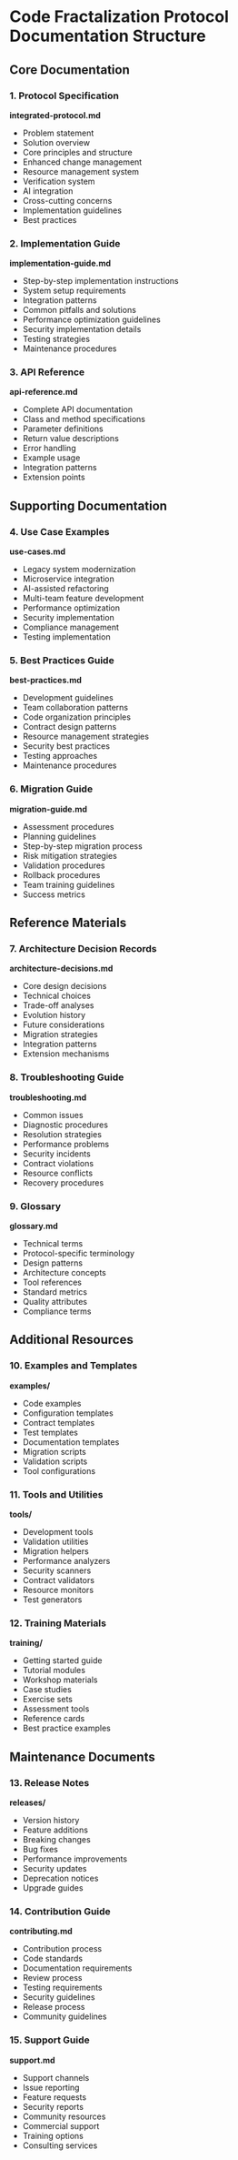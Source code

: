 # Code Fractalization Protocol Documentation Structure

## Core Documentation

### 1. Protocol Specification
**integrated-protocol.md**
- Problem statement
- Solution overview
- Core principles and structure
- Enhanced change management
- Resource management system
- Verification system
- AI integration
- Cross-cutting concerns
- Implementation guidelines
- Best practices

### 2. Implementation Guide
**implementation-guide.md**
- Step-by-step implementation instructions
- System setup requirements
- Integration patterns
- Common pitfalls and solutions
- Performance optimization guidelines
- Security implementation details
- Testing strategies
- Maintenance procedures

### 3. API Reference
**api-reference.md**
- Complete API documentation
- Class and method specifications
- Parameter definitions
- Return value descriptions
- Error handling
- Example usage
- Integration patterns
- Extension points

## Supporting Documentation

### 4. Use Case Examples
**use-cases.md**
- Legacy system modernization
- Microservice integration
- AI-assisted refactoring
- Multi-team feature development
- Performance optimization
- Security implementation
- Compliance management
- Testing implementation

### 5. Best Practices Guide
**best-practices.md**
- Development guidelines
- Team collaboration patterns
- Code organization principles
- Contract design patterns
- Resource management strategies
- Security best practices
- Testing approaches
- Maintenance procedures

### 6. Migration Guide
**migration-guide.md**
- Assessment procedures
- Planning guidelines
- Step-by-step migration process
- Risk mitigation strategies
- Validation procedures
- Rollback procedures
- Team training guidelines
- Success metrics

## Reference Materials

### 7. Architecture Decision Records
**architecture-decisions.md**
- Core design decisions
- Technical choices
- Trade-off analyses
- Evolution history
- Future considerations
- Migration strategies
- Integration patterns
- Extension mechanisms

### 8. Troubleshooting Guide
**troubleshooting.md**
- Common issues
- Diagnostic procedures
- Resolution strategies
- Performance problems
- Security incidents
- Contract violations
- Resource conflicts
- Recovery procedures

### 9. Glossary
**glossary.md**
- Technical terms
- Protocol-specific terminology
- Design patterns
- Architecture concepts
- Tool references
- Standard metrics
- Quality attributes
- Compliance terms

## Additional Resources

### 10. Examples and Templates
**examples/**
- Code examples
- Configuration templates
- Contract templates
- Test templates
- Documentation templates
- Migration scripts
- Validation scripts
- Tool configurations

### 11. Tools and Utilities
**tools/**
- Development tools
- Validation utilities
- Migration helpers
- Performance analyzers
- Security scanners
- Contract validators
- Resource monitors
- Test generators

### 12. Training Materials
**training/**
- Getting started guide
- Tutorial modules
- Workshop materials
- Case studies
- Exercise sets
- Assessment tools
- Reference cards
- Best practice examples

## Maintenance Documents

### 13. Release Notes
**releases/**
- Version history
- Feature additions
- Breaking changes
- Bug fixes
- Performance improvements
- Security updates
- Deprecation notices
- Upgrade guides

### 14. Contribution Guide
**contributing.md**
- Contribution process
- Code standards
- Documentation requirements
- Review process
- Testing requirements
- Security guidelines
- Release process
- Community guidelines

### 15. Support Guide
**support.md**
- Support channels
- Issue reporting
- Feature requests
- Security reports
- Community resources
- Commercial support
- Training options
- Consulting services